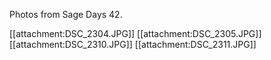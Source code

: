 Photos from Sage Days 42.

[[attachment:DSC_2304.JPG]]
[[attachment:DSC_2305.JPG]]
[[attachment:DSC_2310.JPG]]
[[attachment:DSC_2311.JPG]]
